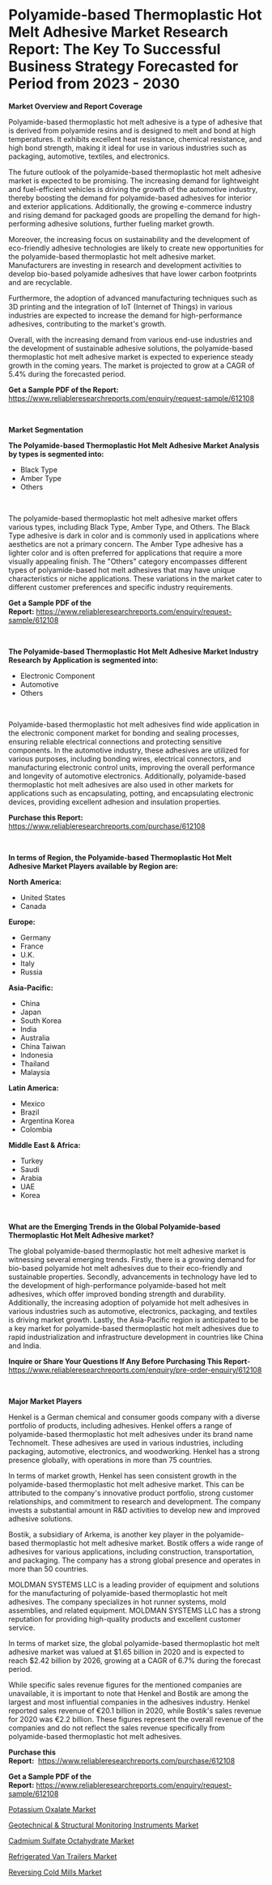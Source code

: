 <p><h1>Polyamide-based Thermoplastic Hot Melt Adhesive Market Research Report: The Key To Successful Business Strategy Forecasted for Period from 2023 - 2030</h1></p><p><strong>Market Overview and Report Coverage</strong></p>
<p><p>Polyamide-based thermoplastic hot melt adhesive is a type of adhesive that is derived from polyamide resins and is designed to melt and bond at high temperatures. It exhibits excellent heat resistance, chemical resistance, and high bond strength, making it ideal for use in various industries such as packaging, automotive, textiles, and electronics.</p><p>The future outlook of the polyamide-based thermoplastic hot melt adhesive market is expected to be promising. The increasing demand for lightweight and fuel-efficient vehicles is driving the growth of the automotive industry, thereby boosting the demand for polyamide-based adhesives for interior and exterior applications. Additionally, the growing e-commerce industry and rising demand for packaged goods are propelling the demand for high-performing adhesive solutions, further fueling market growth.</p><p>Moreover, the increasing focus on sustainability and the development of eco-friendly adhesive technologies are likely to create new opportunities for the polyamide-based thermoplastic hot melt adhesive market. Manufacturers are investing in research and development activities to develop bio-based polyamide adhesives that have lower carbon footprints and are recyclable.</p><p>Furthermore, the adoption of advanced manufacturing techniques such as 3D printing and the integration of IoT (Internet of Things) in various industries are expected to increase the demand for high-performance adhesives, contributing to the market's growth.</p><p>Overall, with the increasing demand from various end-use industries and the development of sustainable adhesive solutions, the polyamide-based thermoplastic hot melt adhesive market is expected to experience steady growth in the coming years. The market is projected to grow at a CAGR of 5.4% during the forecasted period.</p></p>
<p><strong>Get a Sample PDF of the Report:</strong> <a href="https://www.reliableresearchreports.com/enquiry/request-sample/612108">https://www.reliableresearchreports.com/enquiry/request-sample/612108</a></p>
<p>&nbsp;</p>
<p><strong>Market Segmentation</strong></p>
<p><strong>The Polyamide-based Thermoplastic Hot Melt Adhesive Market Analysis by types is segmented into:</strong></p>
<p><ul><li>Black Type</li><li>Amber Type</li><li>Others</li></ul></p>
<p>&nbsp;</p>
<p><p>The polyamide-based thermoplastic hot melt adhesive market offers various types, including Black Type, Amber Type, and Others. The Black Type adhesive is dark in color and is commonly used in applications where aesthetics are not a primary concern. The Amber Type adhesive has a lighter color and is often preferred for applications that require a more visually appealing finish. The "Others" category encompasses different types of polyamide-based hot melt adhesives that may have unique characteristics or niche applications. These variations in the market cater to different customer preferences and specific industry requirements.</p></p>
<p><strong>Get a Sample PDF of the Report:</strong>&nbsp;<a href="https://www.reliableresearchreports.com/enquiry/request-sample/612108">https://www.reliableresearchreports.com/enquiry/request-sample/612108</a></p>
<p>&nbsp;</p>
<p><strong>The Polyamide-based Thermoplastic Hot Melt Adhesive Market Industry Research by Application is segmented into:</strong></p>
<p><ul><li>Electronic Component</li><li>Automotive</li><li>Others</li></ul></p>
<p>&nbsp;</p>
<p><p>Polyamide-based thermoplastic hot melt adhesives find wide application in the electronic component market for bonding and sealing processes, ensuring reliable electrical connections and protecting sensitive components. In the automotive industry, these adhesives are utilized for various purposes, including bonding wires, electrical connectors, and manufacturing electronic control units, improving the overall performance and longevity of automotive electronics. Additionally, polyamide-based thermoplastic hot melt adhesives are also used in other markets for applications such as encapsulating, potting, and encapsulating electronic devices, providing excellent adhesion and insulation properties.</p></p>
<p><strong>Purchase this Report:</strong>&nbsp; <a href="https://www.reliableresearchreports.com/purchase/612108">https://www.reliableresearchreports.com/purchase/612108</a></p>
<p>&nbsp;</p>
<p><strong>In terms of Region, the Polyamide-based Thermoplastic Hot Melt Adhesive Market Players available by Region are:</strong></p>
<p>
    <p> <strong> North America: </strong>
        <ul>
            <li>United States</li>
            <li>Canada</li>
        </ul>
        </p> 
    <p> <strong> Europe: </strong>
        <ul>
            <li>Germany</li>
            <li>France</li>
            <li>U.K.</li>
            <li>Italy</li>
            <li>Russia</li>
        </ul>
        </p> 
    <p> <strong> Asia-Pacific: </strong>
        <ul>
            <li>China</li>
            <li>Japan</li>
            <li>South Korea</li>
            <li>India</li>
            <li>Australia</li>
            <li>China Taiwan</li>
            <li>Indonesia</li>
            <li>Thailand</li>
            <li>Malaysia</li>
        </ul>
        </p> 
    <p> <strong> Latin America: </strong>
        <ul>
            <li>Mexico</li>
            <li>Brazil</li>
            <li>Argentina Korea</li>
            <li>Colombia</li>
        </ul>
        </p> 
    <p> <strong> Middle East & Africa: </strong>
        <ul>
            <li>Turkey</li>
            <li>Saudi</li>
            <li>Arabia</li>
            <li>UAE</li>
            <li>Korea</li>
        </ul>
    </p>
    </p>
<p>&nbsp;</p>
<p><strong>What are the Emerging Trends in the Global Polyamide-based Thermoplastic Hot Melt Adhesive market?</strong></p>
<p><p>The global polyamide-based thermoplastic hot melt adhesive market is witnessing several emerging trends. Firstly, there is a growing demand for bio-based polyamide hot melt adhesives due to their eco-friendly and sustainable properties. Secondly, advancements in technology have led to the development of high-performance polyamide-based hot melt adhesives, which offer improved bonding strength and durability. Additionally, the increasing adoption of polyamide hot melt adhesives in various industries such as automotive, electronics, packaging, and textiles is driving market growth. Lastly, the Asia-Pacific region is anticipated to be a key market for polyamide-based thermoplastic hot melt adhesives due to rapid industrialization and infrastructure development in countries like China and India.</p></p>
<p><strong>Inquire or Share Your Questions If Any Before Purchasing This Report</strong>- <a href="https://www.reliableresearchreports.com/enquiry/pre-order-enquiry/612108">https://www.reliableresearchreports.com/enquiry/pre-order-enquiry/612108</a></p>
<p>&nbsp;</p>
<p><strong>Major Market Players</strong></p>
<p><p>Henkel is a German chemical and consumer goods company with a diverse portfolio of products, including adhesives. Henkel offers a range of polyamide-based thermoplastic hot melt adhesives under its brand name Technomelt. These adhesives are used in various industries, including packaging, automotive, electronics, and woodworking. Henkel has a strong presence globally, with operations in more than 75 countries.</p><p>In terms of market growth, Henkel has seen consistent growth in the polyamide-based thermoplastic hot melt adhesive market. This can be attributed to the company's innovative product portfolio, strong customer relationships, and commitment to research and development. The company invests a substantial amount in R&D activities to develop new and improved adhesive solutions.</p><p>Bostik, a subsidiary of Arkema, is another key player in the polyamide-based thermoplastic hot melt adhesive market. Bostik offers a wide range of adhesives for various applications, including construction, transportation, and packaging. The company has a strong global presence and operates in more than 50 countries.</p><p>MOLDMAN SYSTEMS LLC is a leading provider of equipment and solutions for the manufacturing of polyamide-based thermoplastic hot melt adhesives. The company specializes in hot runner systems, mold assemblies, and related equipment. MOLDMAN SYSTEMS LLC has a strong reputation for providing high-quality products and excellent customer service.</p><p>In terms of market size, the global polyamide-based thermoplastic hot melt adhesive market was valued at $1.65 billion in 2020 and is expected to reach $2.42 billion by 2026, growing at a CAGR of 6.7% during the forecast period.</p><p>While specific sales revenue figures for the mentioned companies are unavailable, it is important to note that Henkel and Bostik are among the largest and most influential companies in the adhesives industry. Henkel reported sales revenue of €20.1 billion in 2020, while Bostik's sales revenue for 2020 was €2.2 billion. These figures represent the overall revenue of the companies and do not reflect the sales revenue specifically from polyamide-based thermoplastic hot melt adhesives.</p></p>
<p><strong>Purchase this Report:</strong>&nbsp;&nbsp;<a href="https://www.reliableresearchreports.com/purchase/612108">https://www.reliableresearchreports.com/purchase/612108</a></p>
<p></p>
<p><strong>Get a Sample PDF of the Report:</strong>&nbsp;<a href="https://www.reliableresearchreports.com/enquiry/request-sample/612108">https://www.reliableresearchreports.com/enquiry/request-sample/612108</a></p>
<p><p><a href="https://medium.com/@chiragreportprime3/potassium-oxalate-market-competitive-analysis-market-trends-and-forecast-to-2030-0965cda0c3ec">Potassium Oxalate Market</a></p><p><a href="https://www.linkedin.com/pulse/geotechnical-amp-structural-monitoring-instruments-market/">Geotechnical & Structural Monitoring Instruments Market</a></p><p><a href="https://medium.com/@anmolreportprime/cadmium-sulfate-octahydrate-market-analysis-its-cagr-market-segmentation-and-global-industry-7e64b31dfac6">Cadmium Sulfate Octahydrate Market</a></p><p><a href="https://www.linkedin.com/pulse/decoding-refrigerated-van-trailers-market-deep-dive-latest/">Refrigerated Van Trailers Market</a></p><p><a href="https://www.linkedin.com/pulse/reversing-cold-mills-market-challenges-opportunities/">Reversing Cold Mills Market</a></p></p>